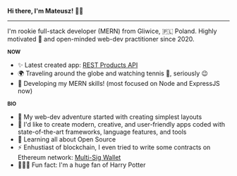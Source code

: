 **Hi there, I'm Mateusz!** 👋🏼

___

I'm rookie full-stack developer (MERN) from Gliwice, 🇵🇱 Poland. Highly motivated 🚀 and open-minded web-dev practitioner since 2020. 

**<sub> NOW <sub/>**

* ✨  Latest created app: [REST Products API](https://github.com/kchn9/rest-users-products-api)
* 🌍  Traveling around the globe and watching tennis 🎾, seriously 😉
* 🌱  Developing my MERN skills! (most focused on Node and ExpressJS now)

**<sub> BIO <sub/>**

* 💅 My web-dev adventure started with creating simplest layouts
* 🎯 I'd like to create modern, creative, and user-friendly apps coded with state-of-the-art frameworks, language features, and tools
* 🌿 Learning all about Open Source
* ⚡️ Enhustiast of blockchain, I even tried to write some contracts on Ethereum network: [Multi-Sig Wallet](https://github.com/kchn9/multi-sig-wallet)
* 🧙🏼‍♀️ Fun fact: I'm a huge fan of Harry Potter
